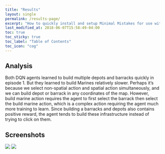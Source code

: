 ```yaml
---
title: "Results"
layout: single
permalink: /results-page/
excerpt: "How to quickly install and setup Minimal Mistakes for use with GitHub Pages."
last_modified_at: 2018-06-07T15:58:49-04:00
toc: true
toc_sticky: true
toc_label: "Table of Contents"
toc_icon: "cog"
---
```


## Analysis
Both DQN agents learned to build multiple depots and barracks quickly in episode 1. But they learned to build Marines relatively slower. Perhaps it’s because we select non-spatial action and spatial action simultaneously, and we can build depot or barrack in any coordinates of the map. However, build marine action requires the agent to first select the barrack then select the build marine action, which is a complex action requiring the agent much more training to learn. Since building a barracks and depots also contains positive reward, the agent tends to build these infrastructure instead of trying to click on them.
## Screenshots
<img src="{{ site.baseurl }}/assets/images/sc1.png">


<img src="{{ site.baseurl }}/assets/images/sc2.png">



